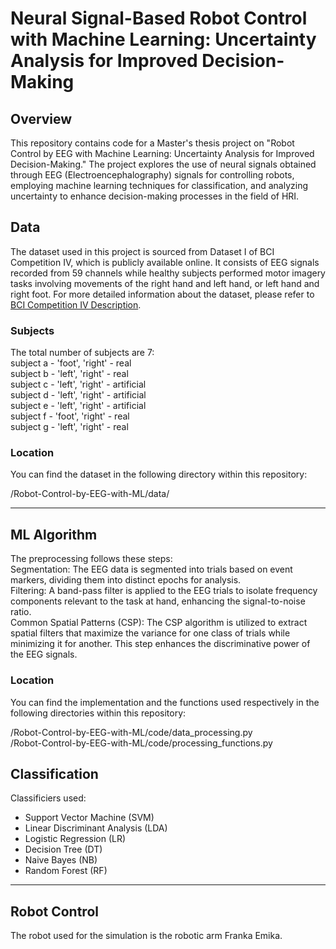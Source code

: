 # Neural Signal-Based Robot Control with Machine Learning: Uncertainty Analysis for Improved Decision-Making

## Overview
This repository contains code for a Master's thesis project on "Robot Control by EEG with Machine Learning: Uncertainty Analysis for Improved Decision-Making." The project explores the use of neural signals obtained through EEG (Electroencephalography) signals for controlling robots, employing machine learning techniques for classification, and analyzing uncertainty to enhance decision-making processes in the field of HRI.

## Data
The dataset used in this project is sourced from Dataset I of BCI Competition IV, which is publicly available online. It consists of EEG signals recorded from 59 channels while healthy subjects performed motor imagery tasks involving movements of the right hand and left hand, or left hand and right foot.
For more detailed information about the dataset, please refer to [BCI Competition IV Description](https://bbci.de/competition/iv/desc_1.html).

### Subjects

The total number of subjects are 7:  
subject a - 'foot', 'right' - real  
subject b - 'left', 'right' - real  
subject c - 'left', 'right' - artificial  
subject d - 'left', 'right' - artificial  
subject e - 'left', 'right' - artificial  
subject f - 'foot', 'right' - real  
subject g - 'left', 'right' - real  


### Location

You can find the dataset in the following directory within this repository: 

/Robot-Control-by-EEG-with-ML/data/

---

## ML Algorithm
The preprocessing follows these steps:  
Segmentation: The EEG data is segmented into trials based on event markers, dividing them into distinct epochs for analysis.  
Filtering: A band-pass filter is applied to the EEG trials to isolate frequency components relevant to the task at hand, enhancing the signal-to-noise ratio.  
Common Spatial Patterns (CSP): The CSP algorithm is utilized to extract spatial filters that maximize the variance for one class of trials while minimizing it for another. This step enhances the discriminative power of the EEG signals.

### Location

You can find the implementation and the functions used respectively in the following directories within this repository:  

/Robot-Control-by-EEG-with-ML/code/data_processing.py  
/Robot-Control-by-EEG-with-ML/code/processing_functions.py


## Classification
Classificiers used:
- Support Vector Machine (SVM)
- Linear Discriminant Analysis (LDA)
- Logistic Regression (LR)
- Decision Tree (DT)
- Naive Bayes (NB)
- Random Forest (RF)

---

## Robot Control
The robot used for the simulation is the robotic arm Franka Emika.
